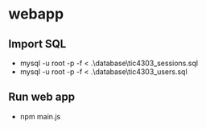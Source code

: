 # webapp
## Import SQL
- mysql -u root -p -f < .\database\tic4303_sessions.sql
- mysql -u root -p -f < .\database\tic4303_users.sql

## Run web app
- npm main.js
